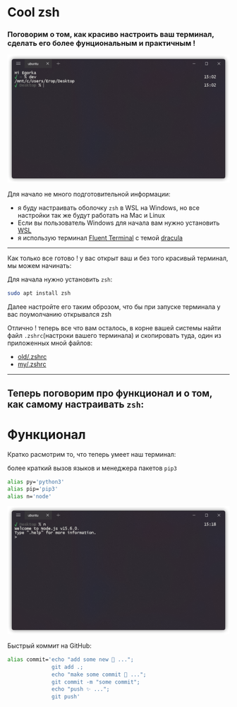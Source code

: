 # Cool zsh
### Поговорим о том, как красиво настроить ваш терминал, сделать его более фунциональным и практичным ! 

<img src="img/my_termianl.png" class="shrinkToFit transparent">

Для начало не много подготовительной информации: 
* я буду настраивать оболочку `zsh` в WSL на Windows, но все настройки так же будут работать на Mac и Linux
* Если вы пользователь Windows для начала вам нужно установить [WSL](https://docs.microsoft.com/ru-ru/windows/wsl/install-win10)
* я использую терминал [Fluent Terminal](https://github.com/felixse/FluentTerminal) с темой [dracula](https://github.com/dracula/fluent-terminal)

*** 
Как только все готово ! у вас открыт ваш и без того красивый терминал, мы можем начинать:

Для начала нужно установить `zsh`:
```bash
sudo apt install zsh
```
Далее настройте его таким оброзом, что бы при запуске терминала у вас поумолчанию открывался zsh

Отлично ! теперь все что вам осталось, в корне вашей системы найти файл `.zshrc`(настроки вашего терминала) и скопировать туда, один из приложенных мной файлов:
* [old/.zshrc]()
* [my/.zshrc]()
***
## Теперь поговорим про функционал и о том, как самому настраивать `zsh`:
# Функционал

Кратко расмотрим то, что теперь умеет наш терминал: 

более краткий вызов языков и менеджера пакетов `pip3`
```bash
alias py='python3'
alias pip='pip3'
alias n='node'
```
<img src="img/n.png" class="shrinkToFit transparent">

Быстрый коммит на GitHub:
```bash
alias commit='echo "add some new 🥉 ..."; 
              git add .; 
              echo "make some commit 🥈 ..."; 
              git commit -m "some commit"; 
              echo "push ✨ ..."; 
              git push'
```



